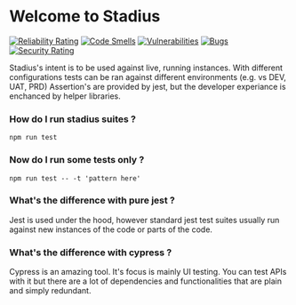 # Welcome to Stadius

[![Reliability Rating](https://sonarcloud.io/api/project_badges/measure?project=Sprinting-Software_preman&metric=reliability_rating)](https://sonarcloud.io/summary/new_code?id=Sprinting-Software_preman)
[![Code Smells](https://sonarcloud.io/api/project_badges/measure?project=Sprinting-Software_preman&metric=code_smells)](https://sonarcloud.io/summary/new_code?id=Sprinting-Software_preman)
[![Vulnerabilities](https://sonarcloud.io/api/project_badges/measure?project=Sprinting-Software_preman&metric=vulnerabilities)](https://sonarcloud.io/summary/new_code?id=Sprinting-Software_preman)
[![Bugs](https://sonarcloud.io/api/project_badges/measure?project=Sprinting-Software_preman&metric=bugs)](https://sonarcloud.io/summary/new_code?id=Sprinting-Software_preman)
[![Security Rating](https://sonarcloud.io/api/project_badges/measure?project=Sprinting-Software_preman&metric=security_rating)](https://sonarcloud.io/summary/new_code?id=Sprinting-Software_preman)

Stadius's intent is to be used against live, running instances.
With different configurations tests can be ran against different environments (e.g. vs DEV, UAT, PRD)
Assertion's are provided by jest, but the developer experiance is enchanced by helper libraries.

### How do I run stadius suites ?

```
npm run test
```

### Now do I run some tests only ?

```
npm run test -- -t 'pattern here'
```

### What's the difference with pure jest ?

Jest is used under the hood, however standard jest test suites usually run against new instances of the code or parts of the code.

### What's the difference with cypress ?

Cypress is an amazing tool. It's focus is mainly UI testing. You can test APIs with it but there are a lot of dependencies and functionalities that are plain and simply redundant.
